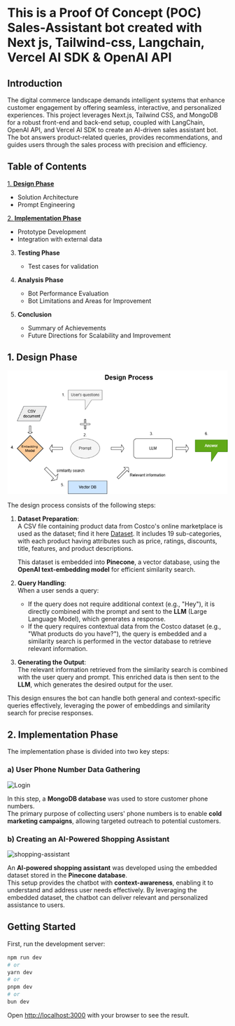 # This is a Proof Of Concept (POC) Sales-Assistant bot created with Next js, Tailwind-css, Langchain, Vercel AI SDK & OpenAI API

## Introduction

The digital commerce landscape demands intelligent systems that enhance customer engagement by offering seamless, interactive, and personalized experiences. This project leverages Next.js, Tailwind CSS, and MongoDB for a robust front-end and back-end setup, coupled with LangChain, OpenAI API, and Vercel AI SDK to create an AI-driven sales assistant bot. The bot answers product-related queries, provides recommendations, and guides users through the sales process with precision and efficiency.

## Table of Contents

[1. **Design Phase**](#1-Design-Phase)
   - Solution Architecture
   - Prompt Engineering
     
[2. **Implementation Phase**](#2-Implementation-Phase)
   - Prototype Development
   - Integration with external data

3. **Testing Phase**
   - Test cases for validation
  
4. **Analysis Phase**  
   - Bot Performance Evaluation  
   - Bot Limitations and Areas for Improvement
  
5. **Conclusion**  
    - Summary of Achievements  
    - Future Directions for Scalability and Improvement
  
## 1. Design Phase  

![Design Process](public/images/Neexa%20design.drawio.png)  

The design process consists of the following steps:

1. **Dataset Preparation**:  
   A CSV file containing product data from Costco's online marketplace is used as the dataset; find it here [Dataset](https://www.kaggle.com/datasets/bhavikjikadara/grocery-store-dataset). It includes 19 sub-categories, with each product having attributes    such as price, ratings, discounts, title, features, and product descriptions.
   
   This dataset is embedded into **Pinecone**, a vector database, using the **OpenAI text-embedding model** for efficient similarity search.  

3. **Query Handling**:  
   When a user sends a query:  
   - If the query does not require additional context (e.g., "Hey"), it is directly combined with the prompt and sent to the **LLM** (Large Language Model), which generates a response.  
   - If the query requires contextual data from the Costco dataset (e.g., "What products do you have?"), the query is embedded and a similarity search is performed in the vector database 
     to retrieve relevant information.  

4. **Generating the Output**:  
   The relevant information retrieved from the similarity search is combined with the user query and prompt. This enriched data is then sent to the **LLM**, which generates the desired      output for the user.  

This design ensures the bot can handle both general and context-specific queries effectively, leveraging the power of embeddings and similarity search for precise responses.

## 2. Implementation Phase

The implementation phase is divided into two key steps:

### a) User Phone Number Data Gathering

![Login]()

In this step, a **MongoDB database** was used to store customer phone numbers.  
The primary purpose of collecting users' phone numbers is to enable **cold marketing campaigns**, allowing targeted outreach to potential customers.

### b) Creating an AI-Powered Shopping Assistant

![shopping-assistant]()

An **AI-powered shopping assistant** was developed using the embedded dataset stored in the **Pinecone database**.  
This setup provides the chatbot with **context-awareness**, enabling it to understand and address user needs effectively. By leveraging the embedded dataset, the chatbot can deliver relevant and personalized assistance to users.


## Getting Started

First, run the development server:

```bash
npm run dev
# or
yarn dev
# or
pnpm dev
# or
bun dev
```

Open [http://localhost:3000](http://localhost:3000) with your browser to see the result.
